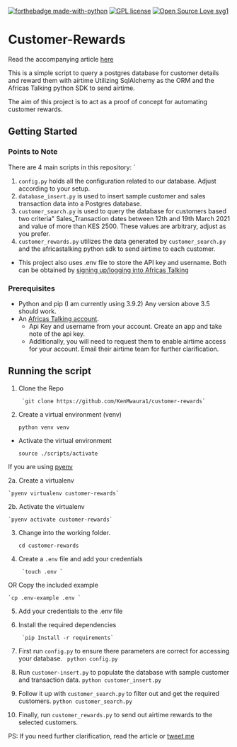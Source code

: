[![forthebadge made-with-python](http://ForTheBadge.com/images/badges/made-with-python.svg)](https://www.python.org/)
[![GPL license](https://img.shields.io/badge/License-GPL-blue.svg)](http://perso.crans.org/besson/LICENSE.html)
[![Open Source Love svg1](https://badges.frapsoft.com/os/v1/open-source.svg?v=103)](https://github.com/ellerbrock/open-source-badges/)
# Customer-Rewards
Read the accompanying article [here](https://dev.to/ken_mwaura1/automate-customer-rewards-using-python-postgresql-and-africas-talking-9dj) 

This is a simple script to query a postgres database for customer details and reward them with airtime
Utilizing SqlAlchemy as the ORM and the Africas Talking python SDK to send airtime. 

The aim of this project is to act as a proof of concept for automating customer rewards.

## Getting Started
### Points to Note 
There are 4 main scripts in this repository: `
1. `config.py` holds all the configuration related to our database. Adjust according to your setup. 
2. `database_insert.py`  is used to insert sample customer and sales transaction data into a Postgres database.
3. `customer_search.py` is used to query the database for customers based two criteria"
    Sales_Transaction dates between 12th and 19th March 2021 and value of more than KES 2500. 
   These values are arbitrary, adjust as you prefer.
4. `customer_rewards.py` utilizes the data generated by `customer_search.py`  and the africastalking python
sdk to send airtime to each customer.
- This project also uses .env file to store the API key and username.
   Both can be obtained by [signing up/logging into Africas Talking](https://www.account.africastalking.com/)
 
### Prerequisites 
- Python and pip (I am currently using 3.9.2) Any version above 3.5 should work.
- An [Africas Talking account](https://account.africastalking.com/auth/register/).
    - Api Key and username from your account. Create an app and take note of the api key.
    - Additionally, you will need to request them to enable airtime access for your account. 
    Email their airtime team for further clarification. 
      
## Running the script 
1. Clone the Repo
   
        `git clone https://github.com/KenMwaura1/customer-rewards`
2. Create a virtual environment (venv)

   `python venv venv`

  - Activate the virtual environment

      `source ./scripts/activate`

If you are using [pyenv](https://github.com/pyenv/pyenv)   

2a. Create a virtualenv 

    `pyenv virtualenv customer-rewards`
2b. Activate the virtualenv 

    `pyenv activate customer-rewards`

3. Change into the working folder. 
   
    `cd customer-rewards`

   
4. Create a `.env` file and add your credentials
   
        `touch .env `

OR Copy the included example

    `cp .env-example .env `
5. Add your credentials to the .env file

6. Install the required dependencies

        `pip Install -r requirements`
7. First run `config.py` to ensure there parameters are correct for accessing your database.
    ` python config.py` 
   
8. Run `customer-insert.py` to populate the database with sample customer and transaction data.
    `python customer_insert.py`
   
9. Follow it up with `customer_search.py` to filter out and get the required customers. 
    `python customer_search.py`
   
10. Finally, run `customer_rewards.py` to send out airtime rewards to the selected customers.

PS: If you need further clarification, read the article or [tweet me ](https://twitter.com/Ken_Mwaura1)